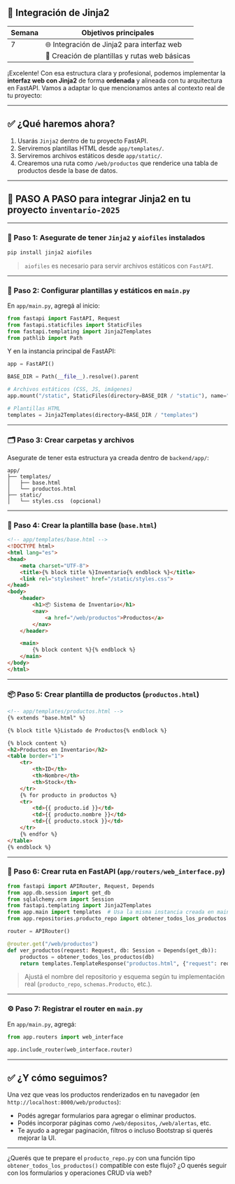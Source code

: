 ## 📅 Integración de Jinja2

| Semana | Objetivos principales                                             |
| ------ | ----------------------------------------------------------------- |
| 7      | 🌐 Integración de Jinja2 para interfaz web                        |
|        | 📄 Creación de plantillas y rutas web básicas                     |

¡Excelente! Con esa estructura clara y profesional, podemos implementar la **interfaz web con Jinja2** de forma **ordenada** y alineada con tu arquitectura en FastAPI. Vamos a adaptar lo que mencionamos antes al contexto real de tu proyecto:

---

## ✅ ¿Qué haremos ahora?

1. Usarás `Jinja2` dentro de tu proyecto FastAPI.
2. Serviremos plantillas HTML desde `app/templates/`.
3. Serviremos archivos estáticos desde `app/static/`.
4. Crearemos una ruta como `/web/productos` que renderice una tabla de productos desde la base de datos.

---

## 🧩 PASO A PASO para integrar Jinja2 en tu proyecto `inventario-2025`

---

### 🔧 Paso 1: Asegurate de tener `Jinja2` y `aiofiles` instalados

```bash
pip install jinja2 aiofiles
```

> `aiofiles` es necesario para servir archivos estáticos con `FastAPI`.

---

### 🧱 Paso 2: Configurar plantillas y estáticos en `main.py`

En `app/main.py`, agregá al inicio:

```python
from fastapi import FastAPI, Request
from fastapi.staticfiles import StaticFiles
from fastapi.templating import Jinja2Templates
from pathlib import Path
```

Y en la instancia principal de FastAPI:

```python
app = FastAPI()

BASE_DIR = Path(__file__).resolve().parent

# Archivos estáticos (CSS, JS, imágenes)
app.mount("/static", StaticFiles(directory=BASE_DIR / "static"), name="static")

# Plantillas HTML
templates = Jinja2Templates(directory=BASE_DIR / "templates")
```

---

### 🗂️ Paso 3: Crear carpetas y archivos

Asegurate de tener esta estructura ya creada dentro de `backend/app/`:

```
app/
├── templates/
│   ├── base.html
│   └── productos.html
├── static/
│   └── styles.css  (opcional)
```

---

### 🧪 Paso 4: Crear la plantilla base (`base.html`)

```html
<!-- app/templates/base.html -->
<!DOCTYPE html>
<html lang="es">
<head>
    <meta charset="UTF-8">
    <title>{% block title %}Inventario{% endblock %}</title>
    <link rel="stylesheet" href="/static/styles.css">
</head>
<body>
    <header>
        <h1>📦 Sistema de Inventario</h1>
        <nav>
            <a href="/web/productos">Productos</a>
        </nav>
    </header>

    <main>
        {% block content %}{% endblock %}
    </main>
</body>
</html>
```

---

### 📦 Paso 5: Crear plantilla de productos (`productos.html`)

```html
<!-- app/templates/productos.html -->
{% extends "base.html" %}

{% block title %}Listado de Productos{% endblock %}

{% block content %}
<h2>Productos en Inventario</h2>
<table border="1">
    <tr>
        <th>ID</th>
        <th>Nombre</th>
        <th>Stock</th>
    </tr>
    {% for producto in productos %}
    <tr>
        <td>{{ producto.id }}</td>
        <td>{{ producto.nombre }}</td>
        <td>{{ producto.stock }}</td>
    </tr>
    {% endfor %}
</table>
{% endblock %}
```

---

### 🚏 Paso 6: Crear ruta en FastAPI (`app/routers/web_interface.py`)

```python
from fastapi import APIRouter, Request, Depends
from app.db.session import get_db
from sqlalchemy.orm import Session
from fastapi.templating import Jinja2Templates
from app.main import templates  # Usa la misma instancia creada en main.py
from app.repositories.producto_repo import obtener_todos_los_productos

router = APIRouter()

@router.get("/web/productos")
def ver_productos(request: Request, db: Session = Depends(get_db)):
    productos = obtener_todos_los_productos(db)
    return templates.TemplateResponse("productos.html", {"request": request, "productos": productos})
```

> Ajustá el nombre del repositorio y esquema según tu implementación real (`producto_repo`, `schemas.Producto`, etc.).

---

### ⚙️ Paso 7: Registrar el router en `main.py`

En `app/main.py`, agregá:

```python
from app.routers import web_interface

app.include_router(web_interface.router)
```

---

## ✅ ¿Y cómo seguimos?

Una vez que veas los productos renderizados en tu navegador (en `http://localhost:8000/web/productos`):

* Podés agregar formularios para agregar o eliminar productos.
* Podés incorporar páginas como `/web/depositos`, `/web/alertas`, etc.
* Te ayudo a agregar paginación, filtros o incluso Bootstrap si querés mejorar la UI.

---

¿Querés que te prepare el `producto_repo.py` con una función tipo `obtener_todos_los_productos()` compatible con este flujo? ¿O querés seguir con los formularios y operaciones CRUD vía web?

<!--stackedit_data:
eyJoaXN0b3J5IjpbMTUxNTA0OTE0NCwxNDQ4OTc4OTcxXX0=
-->